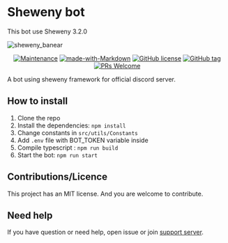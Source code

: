 # Sheweny bot

This bot use Sheweny 3.2.0

![sheweny_banear](https://media.discordapp.net/attachments/881988260925153322/882027519753224244/sheweny_baniere.png) 

<div align="center">

[![Maintenance](https://img.shields.io/badge/Maintained%3F-yes-green.svg)](https://github.com/Sheweny/sheweny-bot)
[![made-with-Markdown](https://img.shields.io/badge/Made%20with-Markdown-1f425f.svg)](http://commonmark.org)
[![GitHub license](https://img.shields.io/github/license/Naereen/StrapDown.js.svg)](https://github.com/Sheweny/master/LICENSE)
[![GitHub tag](https://img.shields.io/github/tag/Sheweny/sheweny-bot.svg)](https://github.com/Sheweny/sheweny-bot/tags/)
[![PRs Welcome](https://img.shields.io/badge/PRs-welcome-brightgreen.svg?style=flat-square)](http://makeapullrequest.com)

</div>

A bot using sheweny framework for official discord server.

## How to install

1. Clone the repo
2. Install the dependencies: `npm install`
3. Change constants in `src/utils/Constants`
4. Add `.env` file with BOT_TOKEN variable inside
5. Compile typescript : `npm run build`
6. Start the bot: `npm run start`

## Contributions/Licence

This project has an MIT license. And you are welcome to contribute.

## Need help

If you have question or need help, open issue or join [support server](https://discord.gg/qgd85nEf5a).
